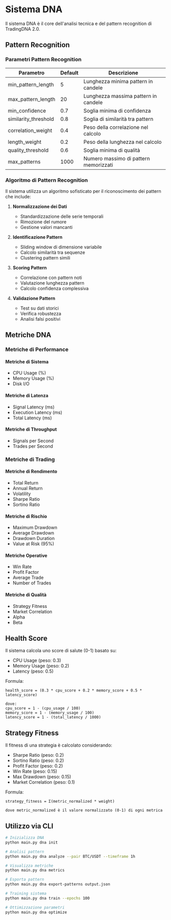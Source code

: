 # Sistema DNA

Il sistema DNA è il core dell'analisi tecnica e del pattern recognition di TradingDNA 2.0.

## Pattern Recognition

### Parametri Pattern Recognition

| Parametro | Default | Descrizione |
|-----------|---------|-------------|
| min_pattern_length | 5 | Lunghezza minima pattern in candele |
| max_pattern_length | 20 | Lunghezza massima pattern in candele |
| min_confidence | 0.7 | Soglia minima di confidenza |
| similarity_threshold | 0.8 | Soglia di similarità tra pattern |
| correlation_weight | 0.4 | Peso della correlazione nel calcolo |
| length_weight | 0.2 | Peso della lunghezza nel calcolo |
| quality_threshold | 0.6 | Soglia minima di qualità |
| max_patterns | 1000 | Numero massimo di pattern memorizzati |

### Algoritmo di Pattern Recognition

Il sistema utilizza un algoritmo sofisticato per il riconoscimento dei pattern che include:

1. **Normalizzazione dei Dati**
   - Standardizzazione delle serie temporali
   - Rimozione del rumore
   - Gestione valori mancanti

2. **Identificazione Pattern**
   - Sliding window di dimensione variabile
   - Calcolo similarità tra sequenze
   - Clustering pattern simili

3. **Scoring Pattern**
   - Correlazione con pattern noti
   - Valutazione lunghezza pattern
   - Calcolo confidenza complessiva

4. **Validazione Pattern**
   - Test su dati storici
   - Verifica robustezza
   - Analisi falsi positivi

## Metriche DNA

### Metriche di Performance

#### Metriche di Sistema
- CPU Usage (%)
- Memory Usage (%)
- Disk I/O

#### Metriche di Latenza
- Signal Latency (ms)
- Execution Latency (ms)
- Total Latency (ms)

#### Metriche di Throughput
- Signals per Second
- Trades per Second

### Metriche di Trading

#### Metriche di Rendimento
- Total Return
- Annual Return
- Volatility
- Sharpe Ratio
- Sortino Ratio

#### Metriche di Rischio
- Maximum Drawdown
- Average Drawdown
- Drawdown Duration
- Value at Risk (95%)

#### Metriche Operative
- Win Rate
- Profit Factor
- Average Trade
- Number of Trades

#### Metriche di Qualità
- Strategy Fitness
- Market Correlation
- Alpha
- Beta

## Health Score

Il sistema calcola uno score di salute (0-1) basato su:
- CPU Usage (peso: 0.3)
- Memory Usage (peso: 0.2)
- Latency (peso: 0.5)

Formula:
```
health_score = (0.3 * cpu_score + 0.2 * memory_score + 0.5 * latency_score)

dove:
cpu_score = 1 - (cpu_usage / 100)
memory_score = 1 - (memory_usage / 100)
latency_score = 1 - (total_latency / 1000)
```

## Strategy Fitness

Il fitness di una strategia è calcolato considerando:
- Sharpe Ratio (peso: 0.2)
- Sortino Ratio (peso: 0.2)
- Profit Factor (peso: 0.2)
- Win Rate (peso: 0.15)
- Max Drawdown (peso: 0.15)
- Market Correlation (peso: 0.1)

Formula:
```
strategy_fitness = Σ(metric_normalized * weight)

dove metric_normalized è il valore normalizzato (0-1) di ogni metrica
```

## Utilizzo via CLI

```bash
# Inizializza DNA
python main.py dna init

# Analisi pattern
python main.py dna analyze --pair BTC/USDT --timeframe 1h

# Visualizza metriche
python main.py dna metrics

# Esporta pattern
python main.py dna export-patterns output.json

# Training sistema
python main.py dna train --epochs 100

# Ottimizzazione parametri
python main.py dna optimize

